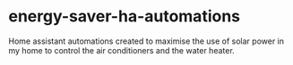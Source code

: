# energy-saver-ha-automations
Home assistant automations created to maximise the use of solar power in my home to control the air conditioners and the water heater.
